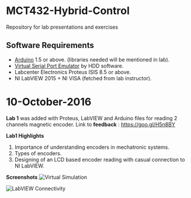 # MCT432-Hybrid-Control
Repository for lab presentations and exercises

Software Requirements
----------
 - [Arduino](https://www.arduino.cc/en/Main/Software) 1.5 or above. (libraries needed will be mentioned in lab).
 - [Virtual Serial Port Emulator](https://freevirtualserialports.com/) by HDD software.
 - Labcenter Electronics Proteus ISIS 8.5 or above.
 - NI LabVIEW 2015 + NI VISA (fetched from lab instructor).

# 10-October-2016
**Lab 1** was added with Proteus, LabVIEW and Arduino files for reading 2 channels  magnetic encoder.
Link to **feedback** :  https://goo.gl/H5n8BY

**Lab1 Highlights**

 1. Importance of understanding encoders in mechatronic systems.
 2. Types of encoders.
 3. Designing of an LCD based encoder reading with casual connection to NI LabVIEW. 
  
**Screenshots** 
![Virtual Simulation](https://s15.postimg.org/7rmx2n7ln/2016_10_13_19_16_29.jpg)

![LabVIEW Connectivity](https://s21.postimg.org/zag11rjlz/2016_10_13_19_19_48.jpg)
